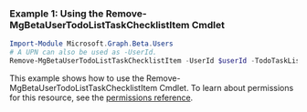 ### Example 1: Using the Remove-MgBetaUserTodoListTaskChecklistItem Cmdlet
```powershell
Import-Module Microsoft.Graph.Beta.Users
# A UPN can also be used as -UserId.
Remove-MgBetaUserTodoListTaskChecklistItem -UserId $userId -TodoTaskListId $todoTaskListId -TodoTaskId $todoTaskId -ChecklistItemId $checklistItemId
```
This example shows how to use the Remove-MgBetaUserTodoListTaskChecklistItem Cmdlet.
To learn about permissions for this resource, see the [permissions reference](/graph/permissions-reference).
